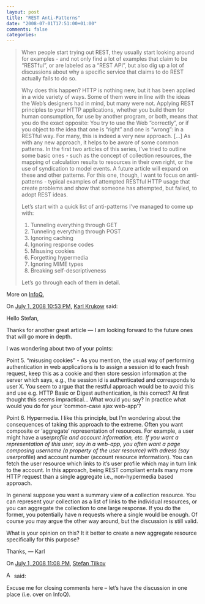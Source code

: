 ```yaml
---
layout: post
title: "REST Anti-Patterns"
date: "2008-07-01T17:51:00+01:00"
comments: false
categories: 
---
```


<blockquote>
<p>When people start trying out REST, they usually start looking around for examples - and not only find a lot of examples that claim to be &#8220;RESTful&#8221;, or are labeled as a &#8220;REST API&#8221;, but also dig up a lot of discussions about why a specific service that claims to do REST actually fails to do so.</p>

<p>Why does this happen? HTTP is nothing new, but it has been applied in a wide variety of ways. Some of them were in line with the ideas the Web&#8217;s designers had in mind, but many were not. Applying REST principles to your HTTP applications, whether you build them for human consumption,  for use by another program, or both, means that you do the exact opposite: You try to use the Web &#8220;correctly&#8221;, or if you object to the idea that one is &#8220;right&#8221; and one is &#8220;wrong&#8221;: in a RESTful way. For many, this is indeed a very new approach. [&#8230;] As with any new approach, it helps to be aware of some common patterns. In the first two articles of this series, I&#8217;ve tried to outline some basic ones - such as the concept of collection resources, the mapping of calculation results to resources in their own right, or the use of syndication to model events. A future article will expand on these and other patterns. For this one, though, I want to focus on anti-patterns - typical examples of attempted RESTful HTTP usage that create problems and show that someone has attempted, but failed, to adopt REST ideas.</p>

<p>Let&#8217;s start with a quick list of anti-patterns I&#8217;ve managed to come up with:</p>

<ol>
<li>Tunneling everything through GET</li>
<li>Tunneling everything through POST</li>
<li>Ignoring caching</li>
<li>Ignoring response codes</li>
<li>Misusing cookies</li>
<li>Forgetting hypermedia</li>
<li>Ignoring MIME types</li>
<li>Breaking self-descriptiveness</li>
</ol>

<p>Let&#8217;s go through each of them in detail.</p>
</blockquote>

<p>More on <a href="http://www.infoq.com/articles/rest-anti-patterns">InfoQ.</a></p>

<section class="comments">



<div class="comment" id="comment-1749">
On <a href="#comment-1749" title="Permalink to this comment">July  1, 2008 10:53 PM</a>, <a href="http://higher-order.blogspot.com" title="http://higher-order.blogspot.com" rel="nofollow">Karl Krukow</a>
said:
<p>Hello Stefan,</p>

<p>Thanks for another great article &#8212; I am looking forward to the future ones that will go more in depth.</p>

<p>I was wondering about two of your points:</p>

<p>Point 5. &#8220;misusing cookies&#8221; - As you mention, the usual way of performing authentication in web applications is to assign a session id to each fresh request, keep this as a cookie and then store session information at the server which says, e.g., the session id is authenticated and corresponds to user X. You seem to argue that the restful approach would be to avoid this and use e.g. HTTP Basic or Digest authentication, is this correct? At first thought this seems impractical&#8230; What would you say? In practice what would you do for your &#8216;common-case ajax web-app&#8217;?</p>

<p>Point 6. Hypermedia. I like this principle, but I&#8217;m wondering about the consequences of taking this approach to the extreme. Often you want composite or &#8216;aggregate&#8217; representation of resources. For example, a user might have a user<em>profile and account information, etc. If you want a representation of this user, say in a web-app, you often want a page composing username (a property of the user resource) with adress (say user</em>profile) and account number (account resource information). You can fetch the user resource which links to it&#8217;s user profile which may in turn link to the account. In this approach, being REST compliant entails many more HTTP request than a single aggregate i.e., non-hypermedia based approach.</p>

<p>In general suppose you want a summary view of a collection resource. You can represent your collection as a list of links to the individual resources, or you can aggregate the collection to one large response. If you do the former, you potentially have n requests where a single would be enough. Of course you may argue the other way around, but the discussion is still valid.</p>

<p>What is your opinion on this? It it better to create a new aggregate resource specifically for this purpose?</p>

<p>Thanks,
&#8212; Karl</p>


<div class="comment" id="comment-1750">
On <a href="#comment-1750" title="Permalink to this comment">July  1, 2008 11:08 PM</a>, <a href="/blog/st/">Stefan Tilkov</a>

<a href="/blog/st/" class="commenter-profile"><img src="/mt4/mt-static/images/comment/mt_logo.png" height="16" alt="Author Profile Page" width="16" /></a>
said:
<p>Excuse me for closing comments here – let&#8217;s have the discussion in one place (i.e. over on InfoQ).</p>


</section>

